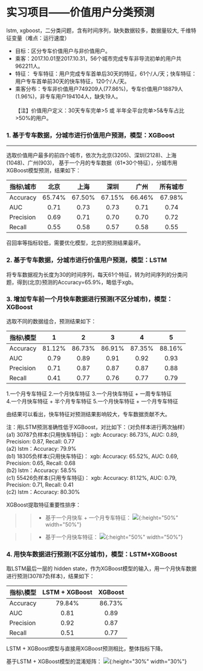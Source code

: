# 实习项目——价值用户分类预测
lstm, xgboost，二分类问题，含有时间序列，缺失数据较多，数据量较大, 千维特征变量（难点：运行速度）<br> 

* 目标：区分专车价值用户与非价值用户。<br>  
* 乘客：2017.10.01至2017.10.31，56个城市完成专车非导流初单的用户共962211人。<br>  
* 特征： 专车特征：用户完成专车首单后30天的特征，61个/人/天；快车特征：用户专车首单前30天的快车特征，120个/人/天。<br>  
* 乘客分布：专车非价值用户749209人(77.86%)，专车价值用户18879人(1.96%)，非专车用户194104人，缺失19人。<br>  
【注】价值用户定义：30天专车完单>5 或 半年全平台完单>5&专车占比>50%的用户。<br>  

### 1. 基于专车数据，分城市进行价值用户预测，模型：XGBoost<br>  
----
选取价值用户最多的前四个城市，依次为北京(3205)、深圳(2128)、上海(1048)、广州(903)，
基于一个月的专车数据（61*30个特征），分城市用XGBoost模型预测，结果如下：<br>  

指标\城市      | 北京     | 上海     | 深圳     | 广州 |所有城市
 -------- | :-----------:  | :-----------: | :-----------: | :-----------: | :-----------:  
Accuracy | 65.74% | 67.50% | 67.15% | 66.46% | 67.98%    
AUC | 0.71 | 0.73 | 0.73 | 0.71 | 0.74
Precision | 0.69 | 0.71| 0.70 | 0.70 | 0.72
Recall | 0.55 | 0.58 | 0.57 | 0.58 | 0.55


召回率等指标较低，需要优化模型，北京的预测结果最坏。
 
### 2. 基于专车数据，分城市进行价值用户预测，模型：LSTM
将专车数据视为长度为30的时间序列，每天61个特征，转为时间序列的分类问题，得到(北京)预测的Accuracy=65.9%，略低于xgb。


### 3. 增加专车前一个月快车数据进行预测(不区分城市)，模型：XGBoost
选取不同的数据组合，预测结果如下：

 指标\模型      | 1     | 2     | 3     | 4 | 5
 -------- | :-----------:  | :-----------: | :-----------: | :-----------: | :-----------:  
Accuracy | 81.12% | 86.73% | 86.91% | 87.35% | 88.16%    
AUC | 0.79 | 0.89 | 0.91 | 0.92 | 0.93
Precision | 0.71 | 0.87 | 0.87 | 0.87 | 0.88
Recall | 0.41 | 0.77 | 0.76 | 0.77 | 0.79

1.一个月专车特征    2.一个月快车特征    3.一个月快车特征 + 一周专车特征 <br>
4.一个月快车特征 + 半个月专车特征        5.一个月快车特征 + 一个月专车特征

由结果可以看出，快车特征对预测结果影响较大，专车数据贡献不大。<br>

注：用LSTM预测准确性低于XGBoost，对比如下：（对负样本进行两次抽样）<br>
(a1) 30787负样本(只用快车特征)： xgb: Accuracy: 86.73%, AUC: 0.89, Precision: 0.87, Recall: 0.77<br>
(a2)                                                  lstm：Accuracy: 79.9%<br>
(b1) 18305负样本(只用快车特征)： xgb: Accuracy: 65.52%, AUC: 0.69, Precision: 0.65, Recall: 0.68<br>
(b2)                                                 lstm：Accuracy: 58.5%<br>
(c1) 55426负样本(只用专车特征)： xgb: Accuracy: 81.12%, AUC: 0.79, Precision: 0.71, Recall: 0.41<br>
(c2)                                                 lstm：Accuracy: 80.30%<br>


XGBoost提取特征重要性排序：
>>* 基于一个月快车 + 一个月专车特征：
![](https://github.com/lightlightdyy/zhuanche_project/blob/master/images/kz.png){:height="50%" width="50%"}


>>* 基于一个月快车特征：
![](https://github.com/lightlightdyy/zhuanche_project/blob/master/images/kc.png){:height="50%" width="50%"}



### 4. 用快车数据进行预测(不区分城市)，模型：LSTM+XGBoost

取LSTM最后一层的 hidden state，作为XGBoost模型的输入，用一个月快车数据进行预测(30787负样本)，结果如下：<br>

指标\模型      | LSTM + XGBoost  | XGBoost 
 -------- | :-----------:  | :-----------: 
Accuracy | 79.84% | 86.73%  
AUC | 0.81 | 0.89 
Precision | 0.92 | 0.87 
Recall | 0.51 | 0.77 

LSTM + XGBoost模型与直接用XGBoost预测相比，整体指标下降。<br>

基于LSTM + XGBoost模型的混淆矩阵：
![](https://github.com/lightlightdyy/zhuanche_project/blob/master/images/mat.png){:height="30%" width="30%"}
